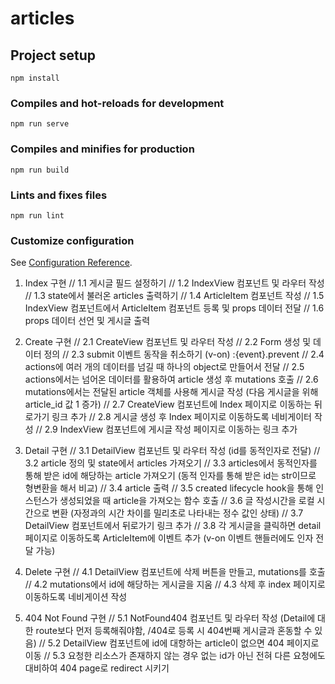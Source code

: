 # articles

## Project setup

```
npm install
```

### Compiles and hot-reloads for development

```
npm run serve
```

### Compiles and minifies for production

```
npm run build
```

### Lints and fixes files

```
npm run lint
```

### Customize configuration

See [Configuration Reference](https://cli.vuejs.org/config/).

1. Index 구현
   // 1.1 게시글 필드 설정하기
   // 1.2 IndexView 컴포넌트 및 라우터 작성
   // 1.3 state에서 불러온 articles 출력하기
   // 1.4 ArticleItem 컴포넌트 작성
   // 1.5 IndexView 컴포넌트에서 ArticleItem 컴포넌트 등록 및 props 데이터 전달
   // 1.6 props 데이터 선언 및 게시글 출력

2. Create 구현
   // 2.1 CreateView 컴포넌트 및 라우터 작성
   // 2.2 Form 생성 및 데이터 정의
   // 2.3 submit 이벤트 동작을 취소하기 (v-on) :{event}.prevent
   // 2.4 actions에 여러 개의 데이터를 넘길 때 하나의 object로 만들어서 전달
   // 2.5 actions에서는 넘어온 데이터를 활용하여 article 생성 후 mutations 호출
   // 2.6 mutations에서는 전달된 article 객체를 사용해 게시글 작성 (다음 게시글을 위해 article_id 값 1 증가)
   // 2.7 CreateView 컴포넌트에 Index 페이지로 이동하는 뒤로가기 링크 추가
   // 2.8 게시글 생성 후 Index 페이지로 이동하도록 네비게이터 작성
   // 2.9 IndexView 컴포넌트에 게시글 작성 페이지로 이동하는 링크 추가

3. Detail 구현
   // 3.1 DetailView 컴포넌트 및 라우터 작성 (id를 동적인자로 전달)
   // 3.2 article 정의 및 state에서 articles 가져오기
   // 3.3 articles에서 동적인자를 통해 받은 id에 해당하는 article 가져오기 (동적 인자를 통해 받은 id는 str이므로 형변환을 해서 비교)
   // 3.4 article 출력
   // 3.5 created lifecycle hook을 통해 인스턴스가 생성되었을 때 article을 가져오는 함수 호출
   // 3.6 글 작성시간을 로컬 시간으로 변환 (자정과의 시간 차이를 밀리초로 나타내는 정수 값인 상태)
   // 3.7 DetailView 컴포넌트에서 뒤로가기 링크 추가
   // 3.8 각 게시글을 클릭하면 detail 페이지로 이동하도록 ArticleItem에 이벤트 추가 (v-on 이벤트 핸들러에도 인자 전달 가능)

4. Delete 구현
   // 4.1 DetailView 컴포넌트에 삭제 버튼을 만들고, mutations를 호출
   // 4.2 mutations에서 id에 해당하는 게시글을 지움
   // 4.3 삭제 후 index 페이지로 이동하도록 네비게이션 작성

5. 404 Not Found 구현
   // 5.1 NotFound404 컴포넌트 및 라우터 작성 (Detail에 대한 route보다 먼저 등록해줘야함, /404로 등록 시 404번째 게시글과 혼동할 수 있음)
   // 5.2 DetailView 컴포넌트에 id에 대항하는 article이 없으면 404 페이지로 이동
   // 5.3 요청한 리소스가 존재하지 않는 경우 없는 id가 아닌 전혀 다른 요청에도 대비하여 404 page로 redirect 시키기
